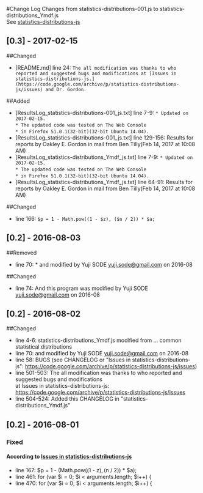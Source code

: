 #Change Log
Changes from statistics-distributions-001.js to statistics-distributions_Ymdf.js  
See [statistics-distributions-js](https://code.google.com/archive/p/statistics-distributions-js/)

## [0.3] - 2017-02-15
##Changed
- [README.md] line 24: `The all modification was thanks to who reported and suggested bugs and modifications at [Issues in statistics-distributions-js.](https://code.google.com/archive/p/statistics-distributions-js/issues) and Dr. Gordon.`

##Added
- [ResultsLog_statistics-distributions-001_js.txt] line 7-9: `* Updated on 2017-02-15.`  
  `* The updated code was tested on The Web Console`  
  `* in Firefox 51.0.1(32-bit)(32-bit Ubuntu 14.04).`
- [ResultsLog_statistics-distributions-001_js.txt] line 129-156: Results for reports by Oakley E. Gordon in mail from Ben Tilly(Feb 14, 2017 at 10:08 AM)
- [ResultsLog_statistics-distributions_Ymdf_js.txt] line 7-9: `* Updated on 2017-02-15.`  
  `* The updated code was tested on The Web Console`  
  `* in Firefox 51.0.1(32-bit)(32-bit Ubuntu 14.04).`
- [ResultsLog_statistics-distributions_Ymdf_js.txt] line 64-91: Results for reports by Oakley E. Gordon in mail from Ben Tilly(Feb 14, 2017 at 10:08 AM)

##Changed
- line 166: `$p = 1 - Math.pow((1 - $z), ($n / 2)) * $a;`

## [0.2] - 2016-08-03
##Removed
- line 70: * and modified by Yuji SODE <yuji.sode@gmail.com> on 2016-08

##Changed
- line 74: And this program was modified by Yuji SODE <yuji.sode@gmail.com> on 2016-08

## [0.2] - 2016-08-02
##Changed
- line 4-6: statistics-distributions_Ymdf.js modified from ... common statistical distributions
- line 70: and modified by Yuji SODE <yuji.sode@gmail.com> on 2016-08
- line 58: BUGS (see CHANGELOG or "Issues in statistics-distributions-js": https://code.google.com/archive/p/statistics-distributions-js/issues)
- line 501-503: The all modification was thanks to who reported and suggested bugs and modifications  
  at Issues in statistics-distributions-js: https://code.google.com/archive/p/statistics-distributions-js/issues
- line 504-524: Added this CHANGELOG in "statistics-distributions_Ymdf.js"

## [0.2] - 2016-08-01
### Fixed
#### According to [Issues in statistics-distributions-js](https://code.google.com/archive/p/statistics-distributions-js/issues)
- line 167: $p = 1 - (Math.pow((1 - $z), ($n / 2)) * $a);  
- line 461: for (var $i = 0; $i < arguments.length; $i++) {  
- line 470: for (var $i = 0; $i < arguments.length; $i++) {  

